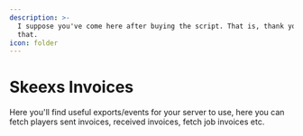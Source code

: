 ```yaml
---
description: >-
  I suppose you've come here after buying the script. That is, thank you for
  that.
icon: folder
---
```


# Skeexs Invoices

Here you'll find useful exports/events for your server to use, here you can fetch players sent invoices, received invoices, fetch job invoices etc.&#x20;

